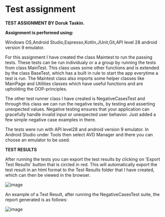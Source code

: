 # Test assignment


<b>TEST ASSIGNMENT BY Doruk Taskin.

Assignment is performed using:</b>

Windows OS,Android Studio,Espresso,Kotlin,JUnit,Git,API level 28 android version 9 emulator.

For this assignment I have created the class Maintest to run the passing tests. These tests can be run individualy or a a group by running the tests from class MainTest.
This class uses some other functions and is extended by the class BaseTest, which has a built in rule to start the app everytime a test is run.
The Maintest class also imports some helper classes like MainPage and Utilities classes which have useful functions and are upholding the OOP-principles.

The other test runner class I have created is NegativeCasesTest and through this class we can run the negative tests, by testing and asserting unexpected values.
Negative testing ensures that your application can gracefully handle invalid input or unexpected user behavior. Just added a few simple negative case examples in there.

The tests were run with API level28 and android version 9 emulator. In Android Studio under Tools then select AVD Manager and there you can choose an emulator to be used.


<b>TEST RESULTS</b>

After running the tests you can export the test results by clicking on 'Export Test Results' button that is circled in red. This will automatically export
the test result in an html format to the Test Results folder that I have created, which can then be viewed in the browser.

![image](https://user-images.githubusercontent.com/32645994/141430286-beb648a9-1b4d-47f5-ac1b-519b34522fe6.png)




An example of a Test Result, after running the NegativeCasesTest suite, the report generated is as follows:

![image](https://user-images.githubusercontent.com/32645994/141385763-11197f58-bcef-45a4-b640-fa2289ab9a8b.png)


